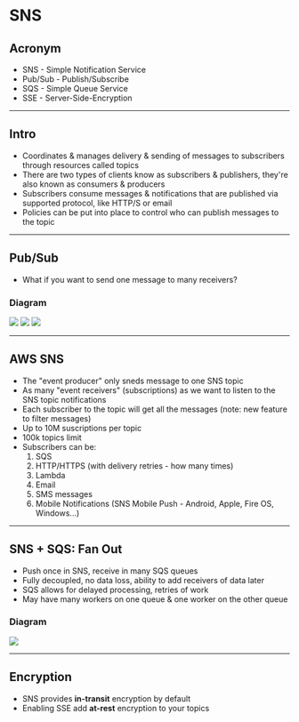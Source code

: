 # SNS

## Acronym
* SNS - Simple Notification Service
* Pub/Sub - Publish/Subscribe
* SQS - Simple Queue Service
* SSE - Server-Side-Encryption

---

## Intro
* Coordinates & manages delivery & sending of messages to subscribers through resources called topics
* There are two types of clients know as subscribers & publishers, they're also known as consumers & producers
* Subscribers consume messages & notifications that are published via supported protocol, like HTTP/S or email
* Policies can be put into place to control who can publish messages to the topic

---

## Pub/Sub
* What if you want to send one message to many receivers?

### Diagram
[<img src="https://i.imgur.com/gWOs71K.png">](https://i.imgur.com/gWOs71K.png)
[<img src="https://i.imgur.com/DssRwFS.png">](https://i.imgur.com/DssRwFS.png)
[<img src="https://i.imgur.com/OneSsT7.png">](https://i.imgur.com/OneSsT7.png)

---

## AWS SNS
* The "event producer" only sneds message to one SNS topic
* As many "event receivers" (subscriptions) as we want to listen to the SNS topic notifications
* Each subscriber to the topic will get all the messages (note: new feature to filter messages)
* Up to 10M suscriptions per topic
* 100k topics limit
* Subscribers can be:
  1) SQS
  2) HTTP/HTTPS (with delivery retries - how many times)
  3) Lambda
  4) Email
  5) SMS messages
  6) Mobile Notifications (SNS Mobile Push - Android, Apple, Fire OS, Windows...)
  
---

## SNS + SQS: Fan Out
* Push once in SNS, receive in many SQS queues
* Fully decoupled, no data loss, ability to add receivers of data later
* SQS allows for delayed processing, retries of work
* May have many workers on one queue & one worker on the other queue

### Diagram
[<img src="https://i.imgur.com/GIHkdUS.png">](https://i.imgur.com/GIHkdUS.png)

---

## Encryption
* SNS provides **in-transit** encryption by default
* Enabling SSE add **at-rest** encryption to your topics
